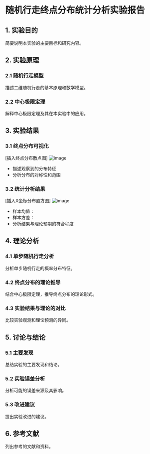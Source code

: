 # 随机行走终点分布统计分析实验报告

## 1. 实验目的
简要说明本实验的主要目标和研究内容。

## 2. 实验原理
### 2.1 随机行走模型
描述二维随机行走的基本原理和数学模型。

### 2.2 中心极限定理
解释中心极限定理及其在本实验中的应用。

## 3. 实验结果
### 3.1 终点分布可视化
[插入终点分布散点图]
![image](https://github.com/user-attachments/assets/87783117-5c18-4dff-8e41-6a52e81638b3)

- 描述观察到的分布特征
- 分析分布的对称性和范围

### 3.2 统计分析结果
[插入X坐标分布直方图]
![image](https://github.com/user-attachments/assets/1e777c66-ddf9-4ca7-81e9-c87617d6cb65)

- 样本均值：
- 样本方差：
- 分析结果与理论预期的符合程度

## 4. 理论分析
### 4.1 单步随机行走分析
分析单步随机行走的概率分布特征。

### 4.2 终点分布的理论推导
结合中心极限定理，推导终点分布的理论形式。

### 4.3 实验结果与理论的对比
比较实验观测和理论预测的异同。

## 5. 讨论与结论
### 5.1 主要发现
总结实验的主要发现和结论。

### 5.2 实验误差分析
分析可能的误差来源及其影响。

### 5.3 改进建议
提出实验改进的建议。

## 6. 参考文献
列出参考的文献和资料。
